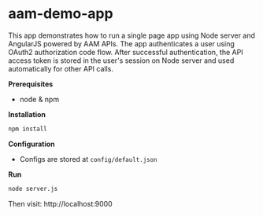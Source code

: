 # aam-demo-app

This app demonstrates how to run a single page app using Node server and AngularJS powered by AAM APIs. The app authenticates a user using OAuth2 authorization code flow. After successful authentication, the API access token is stored in the user's session on Node server and used automatically for other API calls.

**Prerequisites**
* node & npm


**Installation**
```bash
npm install
```

**Configuration**
* Configs are stored at `config/default.json`

**Run**
```bash
node server.js
```
Then visit: http://localhost:9000
